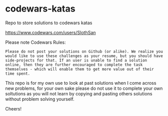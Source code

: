 # codewars-katas
 Repo to store solutions to codewars katas

 https://www.codewars.com/users/SlothSan

 Please note Codewars Rules: 
 
 
    Please do not post your solutions on Github (or alike). We realize you would like to use these challenges as your resume, but you should have side-projects for that. If an user is unable to find a solution online, then they are further encouraged to complete the task themselves - which will enable them to get more value out of their time spent.

This repo is for my own use to look at past solutions when I come across new problems, for your own sake please do not use it to complete your own soltutions as you will not learn by copying and pasting others solutions without problem solving yourself. 

Cheers!
